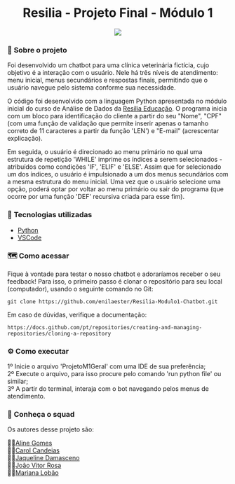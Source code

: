 <h1 align="center">Resilia - Projeto Final - Módulo 1 </h1>


<p align="center">
  <img src="https://github.com/enilaester/Resilia-Modulo1-Chatbot/blob/1c59e7020f9217143ccd177870cd49c4cdab7b55/Capa%20-%20Apresenta%C3%A7%C3%A3o.png">
</p>

### 📌 <strong>Sobre o projeto</strong>

Foi desenvolvido um chatbot para uma clínica veterinária fictícia, cujo objetivo é a interação com o usuário. Nele há três níveis de atendimento: menu inicial, menus secundários e respostas finais, permitindo que o usuário navegue pelo sistema conforme sua necessidade.

O código foi desenvolvido com a linguagem Python apresentada no módulo inicial do curso de Análise de Dados da [Resilia Educação](https://www.resilia.com.br/). 
O programa inicia com um bloco para identificação do cliente a partir do seu  "Nome", "CPF" (com uma função de validação que permite inserir apenas o tamanho correto de 11 caracteres a partir da função 'LEN') e "E-mail" (acrescentar explicação).

Em seguida, o usuário é direcionado ao menu primário no qual uma estrutura de repetição 'WHILE' imprime os índices a serem selecionados - atribuídos como condições 'IF', 'ELIF' e 'ELSE'. Assim que for selecionado um dos índices, o usuário é impulsionado a um dos menus secundários com a mesma estrutura do menu inicial. Uma vez que o usuário selecione uma opção, poderá optar por voltar ao menu primário ou sair do programa (que ocorre por uma função 'DEF' recursiva criada para esse fim).

### 🚀 <strong>Tecnologias utilizadas </strong>


- [Python](https://www.python.org/)
- [VSCode](https://code.visualstudio.com/)

### 🗺️ <strong>Como acessar</strong>

Fique à vontade para testar o nosso chatbot e adoraríamos receber o seu feedback!
Para isso, o primeiro passo é clonar o repositório para seu local (computador), usando o seguinte comando no Git:

```shell
git clone https://github.com/enilaester/Resilia-Modulo1-Chatbot.git
```

Em caso de dúvidas, verifique a documentação:
```shell
https://docs.github.com/pt/repositories/creating-and-managing-repositories/cloning-a-repository
```

### :gear: <strong>Como executar</strong>

1º Inicie o arquivo 'ProjetoM1Geral' com uma IDE de sua preferência; <br/>
2º Execute o arquivo, para isso procure pelo comando 'run python file' ou similar; <br/>
3º A partir do terminal, interaja com o bot navegando pelos menus de atendimento.


### :busts_in_silhouette: <strong> Conheça o squad </strong>

Os autores desse projeto são:

👩‍💻[Aline Gomes](https://github.com/enilaester/) <br/>
👩‍💻[Carol Candeias](https://github.com/carolcandeias/) <br/>
👩‍💻[Jaqueline Damasceno](https://github.com/jaquelinesindie/) <br/>
👨‍💻[João Vitor Rosa](https://github.com/joaorosa2/) <br/>
👩‍💻[Mariana Lobão](https://github.com/MarianaLobao/)
